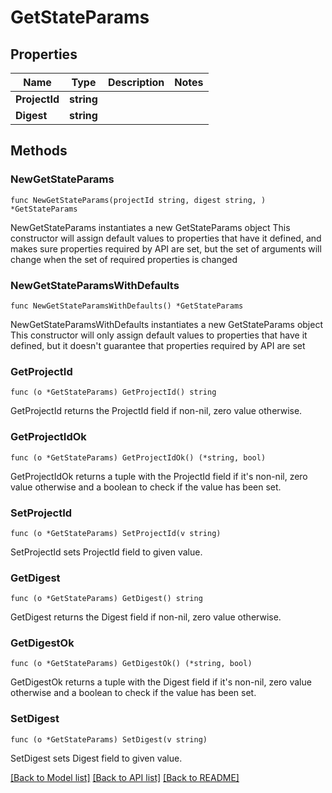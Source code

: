 # GetStateParams

## Properties

Name | Type | Description | Notes
------------ | ------------- | ------------- | -------------
**ProjectId** | **string** |  | 
**Digest** | **string** |  | 

## Methods

### NewGetStateParams

`func NewGetStateParams(projectId string, digest string, ) *GetStateParams`

NewGetStateParams instantiates a new GetStateParams object
This constructor will assign default values to properties that have it defined,
and makes sure properties required by API are set, but the set of arguments
will change when the set of required properties is changed

### NewGetStateParamsWithDefaults

`func NewGetStateParamsWithDefaults() *GetStateParams`

NewGetStateParamsWithDefaults instantiates a new GetStateParams object
This constructor will only assign default values to properties that have it defined,
but it doesn't guarantee that properties required by API are set

### GetProjectId

`func (o *GetStateParams) GetProjectId() string`

GetProjectId returns the ProjectId field if non-nil, zero value otherwise.

### GetProjectIdOk

`func (o *GetStateParams) GetProjectIdOk() (*string, bool)`

GetProjectIdOk returns a tuple with the ProjectId field if it's non-nil, zero value otherwise
and a boolean to check if the value has been set.

### SetProjectId

`func (o *GetStateParams) SetProjectId(v string)`

SetProjectId sets ProjectId field to given value.


### GetDigest

`func (o *GetStateParams) GetDigest() string`

GetDigest returns the Digest field if non-nil, zero value otherwise.

### GetDigestOk

`func (o *GetStateParams) GetDigestOk() (*string, bool)`

GetDigestOk returns a tuple with the Digest field if it's non-nil, zero value otherwise
and a boolean to check if the value has been set.

### SetDigest

`func (o *GetStateParams) SetDigest(v string)`

SetDigest sets Digest field to given value.



[[Back to Model list]](../README.md#documentation-for-models) [[Back to API list]](../README.md#documentation-for-api-endpoints) [[Back to README]](../README.md)


